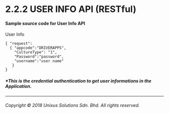 # 2.2.2 USER INFO API \(RESTful\)

#### Sample source code for User Info API

User Info

```
{ "request":
  { "appcode":"DRIVERAPPS",
    "CultureType": "1",
    "Password":"password",
    "username":"user name"
   }
}
```



##### \*This is the credential authentication to get user informations in the Application.

---

###### Copyright © 2018 Unixus Solutions Sdn. Bhd. All rights reserved.



